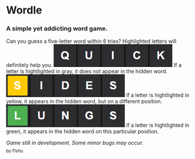 # Wordle
### A simple yet addicting word game.
Can you guess a five-letter word within 6 tries? Highlighted letters will definitely help you. 
![ENG1](ENG1.png) 
If a letter is hightlighted in gray, it does not appear in the hidden word. 
![ENG2](ENG2.png) 
If a letter is hightlighted in yellow, it appears in the hidden word, but on a different position. 
![ENG3](ENG3.png) 
If a letter is hightlighted in green, it appears in the hidden word on this particular position. 
 
*Game still in development. Some minor bugs may occur.*  
<sub>by f1shu</sub>
